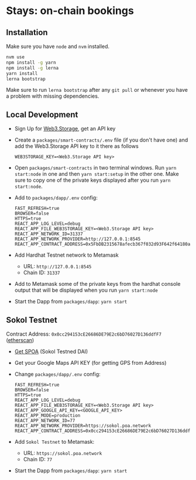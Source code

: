 # Stays: on-chain bookings

## Installation

Make sure you have `node` and `nvm` installed.

```bash
nvm use
npm install -g yarn
npm install -g lerna
yarn install
lerna bootstrap
```

Make sure to run `lerna bootstrap` after any `git pull` or whenever you have a problem with missing dependencies.

## Local Development

- Sign Up for [Web3.Storage](https://web3.storage/), get an API key
- Create a `packages/smart-contracts/.env` file (if you don't have one) and add the Web3.Storage API key to it there as follows

  ```
  WEB3STORAGE_KEY=<Web3.Storage API key>
  ```

- Open `packages/smart-contracts` in two terminal windows. Run `yarn start:node` in one and then `yarn start:setup` in the other one. Make sure to copy one of the private keys displayed after you run `yarn start:node`.
- Add to `packages/dapp/.env` config:

  ```
  FAST_REFRESH=true
  BROWSER=false
  HTTPS=true
  REACT_APP_LOG_LEVEL=debug
  REACT_APP_FILE_WEB3STORAGE_KEY=<Web3.Storage API key>
  REACT_APP_NETWORK_ID=31337
  REACT_APP_NETWORK_PROVIDER=http://127.0.0.1:8545
  REACT_APP_CONTRACT_ADDRESS=0x5FbDB2315678afecb367f032d93F642f64180aa3
  ```

- Add Hardhat Testnet network to Metamask
  - URL: `http://127.0.0.1:8545`
  - Chain ID: `31337`
- Add to Metamask some of the private keys from the hardhat console output that will be displayed when you run `yarn start:node`
- Start the Dapp from `packages/dapp`: `yarn start`

## Sokol Testnet

Contract Address: `0x0cc294153cE26686DE79E2c6bD76027D136ddfF7` ([etherscan](https://blockscout.com/poa/sokol/address/0x0cc294153cE26686DE79E2c6bD76027D136ddfF7))

- [Get SPOA](https://faucet.poa.network/) (Sokol Testned DAI)
- Get your Google Maps API KEY (for getting GPS from Address)
- Change `packages/dapp/.env` config:

  ```
  FAST_REFRESH=true
  BROWSER=false
  HTTPS=true
  REACT_APP_LOG_LEVEL=debug
  REACT_APP_FILE_WEB3STORAGE_KEY=<Web3.Storage API key>
  REACT_APP_GOOGLE_API_KEY=<GOOGLE_API_KEY>
  REACT_APP_MODE=production
  REACT_APP_NETWORK_ID=77
  REACT_APP_NETWORK_PROVIDER=https://sokol.poa.network
  REACT_APP_CONTRACT_ADDRESS=0x0cc294153cE26686DE79E2c6bD76027D136ddfF7
  ```

- Add `Sokol Testnet` to Metamask:
  - URL: `https://sokol.poa.network`
  - Chain ID: `77`
- Start the Dapp from `packages/dapp`: `yarn start`